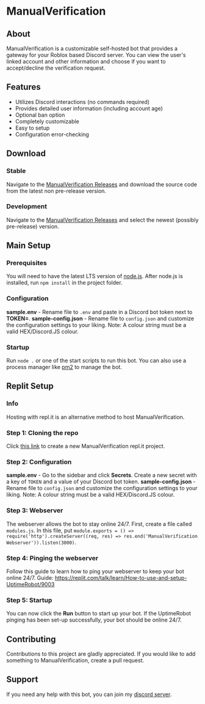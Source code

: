 # ManualVerification


## About
ManualVerification is a customizable self-hosted bot that provides a gateway for your Roblox based Discord server.
You can view the user's linked account and other information and choose if you want to accept/decline the verification request.


## Features
* Utilizes Discord interactions (no commands required)
* Provides detailed user information (including account age)
* Optional ban option
* Completely customizable
* Easy to setup
* Configuration error-checking


## Download

### Stable
Navigate to the [ManualVerification Releases](https://github.com/SoCuul/ManualVerification/releases/) and download the source code from the latest non pre-release version.

### Development
Navigate to the [ManualVerification Releases](https://github.com/SoCuul/ManualVerification/releases/) and select the newest (possibly pre-release) version.


## Main Setup

### Prerequisites
You will need to have the latest LTS version of [node.js](https://nodejs.org/en/download/). After node.js is installed, run `npm install` in the project folder.

### Configuration
**sample.env** - Rename file to `.env` and paste in a Discord bot token next to **TOKEN=**.
**sample-config.json** - Rename file to `config.json` and customize the configuration settings to your liking. Note: A colour string must be a valid HEX/Discord.JS colour.

### Startup
Run `node .` or one of the start scripts to run this bot. You can also use a process manager like [pm2](https://pm2.keymetrics.io/) to manage the bot.


## Replit Setup

### Info
Hosting with repl.it is an alternative method to host ManualVerification.

### Step 1: Cloning the repo
Click [this link](https://repl.it/github/socuul/manualverification) to create a new ManualVerification repl.it project.

### Step 2: Configuration
**sample.env** - Go to the sidebar and click **Secrets**. Create a new secret with a key of `TOKEN` and a value of your Discord bot token.
**sample-config.json** - Rename file to `config.json` and customize the configuration settings to your liking. Note: A colour string must be a valid HEX/Discord.JS colour.

### Step 3: Webserver
The webserver allows the bot to stay online 24/7.
First, create a file called `modules.js`. In this file, put `module.exports = () => require('http').createServer((req, res) => res.end('ManualVerification Webserver')).listen(3000)`.

### Step 4: Pinging the webserver
Follow this guide to learn how to ping your webserver to keep your bot online 24/7.
Guide: https://replit.com/talk/learn/How-to-use-and-setup-UptimeRobot/9003

### Step 5: Startup
You can now click the **Run** button to start up your bot. If the UptimeRobot pinging has been set-up successfully, your bot should be online 24/7.


## Contributing
Contributions to this project are gladly appreciated. 
If you would like to add something to ManualVerification, create a pull request.


## Support
If you need any help with this bot, you can join my [discord server](https://discord.com/invite/AY7WHt4Nrw).